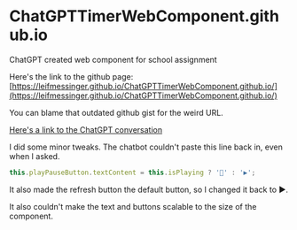 # ChatGPTTimerWebComponent.github.io
ChatGPT created web component for school assignment

Here's the link to the github page: [https://leifmessinger.github.io/ChatGPTTimerWebComponent.github.io/](https://leifmessinger.github.io/ChatGPTTimerWebComponent.github.io/)

You can blame that outdated github gist for the weird URL.

[Here's a link to the ChatGPT conversation](https://chat.openai.com/share/3e30f035-bb9d-42f4-9abb-0cc0f6702cec)

I did some minor tweaks. The chatbot couldn't paste this line back in, even when I asked.
```js
this.playPauseButton.textContent = this.isPlaying ? '🔄' : '▶️';
```
It also made the refresh button the default button, so I changed it back to ▶️.

It also couldn't make the text and buttons scalable to the size of the component.
